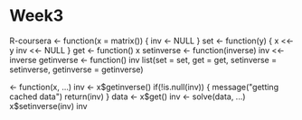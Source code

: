 # Week3
R-coursera
<- function(x = matrix()) {
  inv <- NULL
}
  set <- function(y) {
    x <<- y 
    inv <<- NULL
  }
  get <- function() x
  setinverse <- function(inverse) inv <<- inverse
  getinverse <- function() inv 
  list(set = set, get = get, setinverse = setinverse, getinverse = getinverse)
  
<- function(x, ...) 
inv <- x$getinverse()
if(!is.null(inv)) { 
message("getting cached data")
return(inv)
}
data <- x$get()
inv <- solve(data, ...)
x$setinverse(inv)
inv
